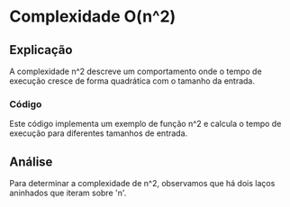 
# Complexidade O(n^2)

## Explicação
A complexidade n^2 descreve um comportamento onde o tempo de execução cresce de forma quadrática com o tamanho da entrada.

### Código
Este código implementa um exemplo de função n^2 e calcula o tempo de execução para diferentes tamanhos de entrada.

## Análise
Para determinar a complexidade de n^2, observamos que há dois laços aninhados que iteram sobre 'n'.
